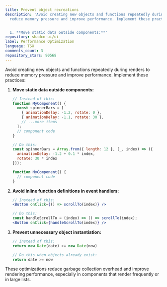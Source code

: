 ```yaml
---
title: Prevent object recreations
description: 'Avoid creating new objects and functions repeatedly during renders to
  reduce memory pressure and improve performance. Implement these practices:


  1. **Move static data outside components:**'
repository: shadcn-ui/ui
label: Performance Optimization
language: TSX
comments_count: 3
repository_stars: 90568
---
```


Avoid creating new objects and functions repeatedly during renders to reduce memory pressure and improve performance. Implement these practices:

1. **Move static data outside components:**
   ```jsx
   // Instead of this:
   function MyComponent() {
     const spinnerBars = [
       { animationDelay: -1.2, rotate: 0 },
       { animationDelay: -1.1, rotate: 30 },
       // ...more items
     ];
     // component code
   }

   // Do this:
   const spinnerBars = Array.from({ length: 12 }, (_, index) => ({
     animationDelay: -1.2 + 0.1 * index,
     rotate: 30 * index
   }));

   function MyComponent() {
     // component code
   }
   ```

2. **Avoid inline function definitions in event handlers:**
   ```jsx
   // Instead of this:
   <Button onClick={() => scrollTo(index)} />

   // Do this:
   const handleScrollTo = (index) => () => scrollTo(index);
   <Button onClick={handleScrollTo(index)} />
   ```

3. **Prevent unnecessary object instantiation:**
   ```jsx
   // Instead of this:
   return new Date(date) >= new Date(now)

   // Do this when objects already exist:
   return date >= now
   ```

These optimizations reduce garbage collection overhead and improve rendering performance, especially in components that render frequently or in large lists.